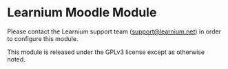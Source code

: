 # Learnium Moodle Module

Please contact the Learnium support team (support@learnium.net) in order to configure this module.

This module is released under the GPLv3 license except as otherwise noted.
